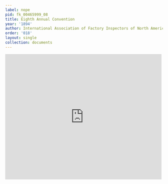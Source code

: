 ```yaml
---
label: nope
pid: fk_00465999_08
title: Eighth Annual Convention
year: '1894'
author: International Association of Factory Inspectors of North America
order: '018'
layout: single
collection: documents
---
```

<iframe src="https://northwestern.app.box.com/embed/s/wkj81sql2ju1irj6bn7zr4j5r4b6qur0?sortColumn=date&view=list" width="500" height="400" frameborder="0" allowfullscreen webkitallowfullscreen msallowfullscreen></iframe>
